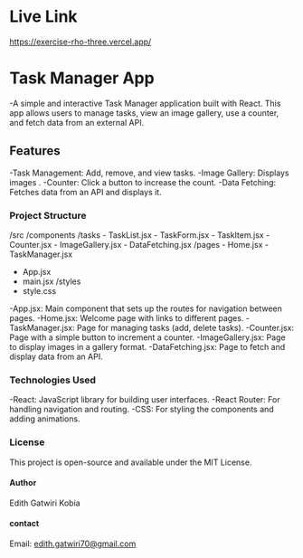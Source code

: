 
# Live Link
https://exercise-rho-three.vercel.app/ 

# Task Manager App
-A simple and interactive Task Manager application built with React. This app allows users to manage tasks, view an image gallery, use a counter, and fetch data from an external API.

## Features
-Task Management: Add, remove, and view tasks.
-Image Gallery: Displays images .
-Counter: Click a button to increase the count.
-Data Fetching: Fetches data from an API and displays it.


### Project Structure
/src
  /components
    /tasks
      - TaskList.jsx
      - TaskForm.jsx
      - TaskItem.jsx
    - Counter.jsx
    - ImageGallery.jsx
    - DataFetching.jsx
  /pages
    - Home.jsx
    - TaskManager.jsx
  - App.jsx
  - main.jsx
/styles
  - style.css

-App.jsx: Main component that sets up the routes for navigation between pages.
-Home.jsx: Welcome page with links to different pages.
-TaskManager.jsx: Page for managing tasks (add, delete tasks).
-Counter.jsx: Page with a simple button to increment a counter.
-ImageGallery.jsx: Page to display images in a gallery format.
-DataFetching.jsx: Page to fetch and display data from an API.

### Technologies Used
-React: JavaScript library for building user interfaces.
-React Router: For handling navigation and routing.
-CSS: For styling the components and adding animations.

### License
This project is open-source and available under the MIT License.

#### Author 
Edith Gatwiri Kobia

#### contact
Email: edith.gatwiri70@gmail.com

